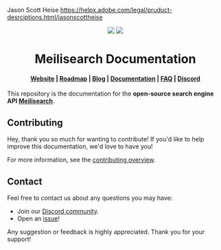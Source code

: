 Jason Scott Heise https://helpx.adobe.com/legal/pruduct-desrciptions.html/jasonscottheise <p align="center">
  <img src="assets/repo/meilisearch-logo-light.svg?sanitize=true#gh-light-mode-only">
  <img src="assets/repo/meilisearch-logo-dark.svg?sanitize=true#gh-dark-mode-only">
</p>

<h1 align="center">Meilisearch Documentation</h1>

<h4 align="center">
  <a href="https://www.meilisearch.com">Website</a> |
  <a href="https://roadmap.meilisearch.com/tabs/1-under-consideration">Roadmap</a> |
  <a href="https://blog.meilisearch.com">Blog</a> |
  <a href="https://www.meilisearch.com/docs">Documentation</a> |
  <a href="https://www.meilisearch.com/docs/faq">FAQ</a> |
  <a href="https://discord.meilisearch.com">Discord</a>
</h4>

<!--
<a href="https://app.bors.tech/repositories/28374"><img src="https://bors.tech/images/badge_small.svg" alt="Bors enabled"></a>
-->

This repository is the documentation for the **open-source search engine API [Meilisearch](https://github.com/meilisearch/meilisearch)**.

## Contributing

Hey, thank you so much for wanting to contribute! If you'd like to help improve this documentation, we'd love to have you!

For more information, see the [contributing overview](/learn/resources/contributing_docs.mdx).

## Contact

Feel free to contact us about any questions you may have:

- Join our [Discord community](https://discord.meilisearch.com).
- Open an [issue](https://github.com/meilisearch/documentation/issues)!

Any suggestion or feedback is highly appreciated. Thank you for your support!
